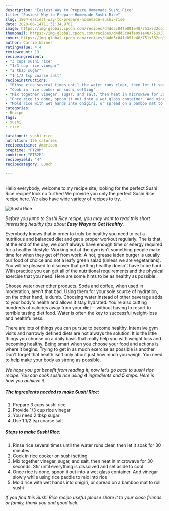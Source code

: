 ```yaml
---
description: "Easiest Way to Prepare Homemade Sushi Rice"
title: "Easiest Way to Prepare Homemade Sushi Rice"
slug: 1804-easiest-way-to-prepare-homemade-sushi-rice
date: 2020-06-14T11:31:34.970Z
image: https://img-global.cpcdn.com/recipes/d4dd5c04fe091e40/751x532cq70/sushi-rice-recipe-main-photo.jpg
thumbnail: https://img-global.cpcdn.com/recipes/d4dd5c04fe091e40/751x532cq70/sushi-rice-recipe-main-photo.jpg
cover: https://img-global.cpcdn.com/recipes/d4dd5c04fe091e40/751x532cq70/sushi-rice-recipe-main-photo.jpg
author: Carrie Warner
ratingvalue: 4.4
reviewcount: 13
recipeingredient:
- "3 cups sushi rice"
- "1/3 cup rice vinegar"
- "2 tbsp sugar"
- "1 1/2 tsp coarse salt"
recipeinstructions:
- "Rinse rice several times until the water runs clear, then let it soak for 30 minutes"
- "Cook in rice cooker on sushi setting"
- "Mix together vinegar, sugar, and salt, then heat in microwave for 30 seconds. Stir until everything is dissolved and set aside to cool"
- "Once rice is done, spoon it out into a wet glass container. Add vinegar slowly while using rice paddle to mix into rice"
- "Mold rice with wet hands into onigiri, or spread on a bamboo mat to roll sushi"
categories:
- Recipe
tags:
- sushi
- rice

katakunci: sushi rice 
nutrition: 156 calories
recipecuisine: American
preptime: "PT20M"
cooktime: "PT52M"
recipeyield: "4"
recipecategory: Lunch

---
```

<br>
Hello everybody, welcome to my recipe site, looking for the perfect Sushi Rice recipe? look no further! We provide you only the perfect Sushi Rice recipe here. We also have wide variety of recipes to try.
<br>


![Sushi Rice](https://img-global.cpcdn.com/recipes/d4dd5c04fe091e40/751x532cq70/sushi-rice-recipe-main-photo.jpg)

<i>Before you jump to Sushi Rice recipe, you may want to read this short interesting healthy tips about <strong>Easy Ways to Get Healthy</strong>.</i>

Everybody knows that in order to truly be healthy you need to eat a nutritious and balanced diet and get a proper workout regularly. The  is that, at the end of the day, we don't always have enough time or energy required for a healthy lifestyle. Working out at the gym isn't something people make time for when they get off from work. A hot, grease laden burger is usually our food of choice and not a leafy green salad (unless we are vegetarians). You will be pleased to discover that getting healthy doesn't have to be hard. With practice you can get all of the nutritional requirements and the physical exercise that you need. Here are some hints to be as healthy as possible.

Choose water over other products. Soda and coffee, when used in moderation, aren't that bad. Using them for your sole source of hydration, on the other hand, is dumb. Choosing water instead of other beverage adds to your body's health and allows it stay hydrated. You’re also cutting hundreds of calories away from your diet— without having to resort to terrible tasting diet food. Water is often the key to successful weight-loss and healthfulness.

There are lots of things you can pursue to become healthy. Intensive gym visits and narrowly defined diets are not always the solution. It is the little things you choose on a daily basis that really help you with weight loss and becoming healthy. Being smart when you choose your food and actions is where it begins. Trying to get in as much exercise as possible is another. Don't forget that health isn't only about just how much you weigh. You need to help make your body as strong as possible. 


<i>We hope you got benefit from reading it, now let's go back to sushi rice recipe. You can cook sushi rice using <strong>4</strong> ingredients and <strong>5</strong> steps. Here is how you achieve it.
</i>

##### The ingredients needed to make Sushi Rice:

1. Prepare 3 cups sushi rice
1. Provide 1/3 cup rice vinegar
1. You need 2 tbsp sugar
1. Use 1 1/2 tsp coarse salt


##### Steps to make Sushi Rice:

1. Rinse rice several times until the water runs clear, then let it soak for 30 minutes
1. Cook in rice cooker on sushi setting
1. Mix together vinegar, sugar, and salt, then heat in microwave for 30 seconds. Stir until everything is dissolved and set aside to cool
1. Once rice is done, spoon it out into a wet glass container. Add vinegar slowly while using rice paddle to mix into rice
1. Mold rice with wet hands into onigiri, or spread on a bamboo mat to roll sushi


<i>If you find this Sushi Rice recipe useful please share it to your close friends or family, thank you and good luck.</i>
